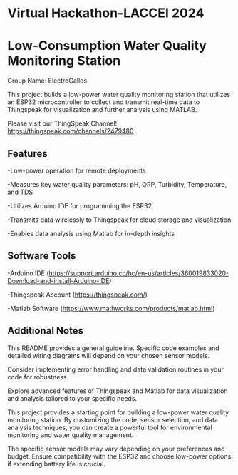 # Virtual Hackathon-LACCEI 2024 
# Low-Consumption Water Quality Monitoring Station
Group Name: ElectroGallos

This project builds a low-power water quality monitoring station that utilizes an ESP32 microcontroller to collect and transmit real-time data to Thingspeak for visualization and further analysis using MATLAB.

Please visit our ThingSpeak Channel! https://thingspeak.com/channels/2479480 

## Features
  
  -Low-power operation for remote deployments
 
  -Measures key water quality parameters: pH, ORP, Turbidity, Temperature, and TDS  
 
  -Utilizes Arduino IDE for programming the ESP32
  
  -Transmits data wirelessly to Thingspeak for cloud storage and visualization
 
  -Enables data analysis using Matlab for in-depth insights


## Software Tools

  -Arduino IDE (https://support.arduino.cc/hc/en-us/articles/360019833020-Download-and-install-Arduino-IDE)
  
  -Thingspeak Account (https://thingspeak.com/)
  
  -Matlab Software (https://www.mathworks.com/products/matlab.html)

## Additional Notes

This README provides a general guideline. Specific code examples and detailed wiring diagrams will depend on your chosen sensor models.

Consider implementing error handling and data validation routines in your code for robustness.

Explore advanced features of Thingspeak and Matlab for data visualization and analysis tailored to your specific needs.

This project provides a starting point for building a low-power water quality monitoring station. By customizing the code, sensor selection, and data analysis techniques, you can create a powerful tool for environmental monitoring and water quality management.

The specific sensor models may vary depending on your preferences and budget. Ensure compatibility with the ESP32 and choose low-power options if extending battery life is crucial.

